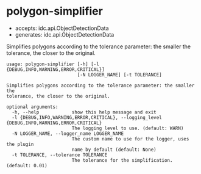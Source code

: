 # polygon-simplifier

* accepts: idc.api.ObjectDetectionData
* generates: idc.api.ObjectDetectionData

Simplifies polygons according to the tolerance parameter: the smaller the tolerance, the closer to the original.

```
usage: polygon-simplifier [-h] [-l {DEBUG,INFO,WARNING,ERROR,CRITICAL}]
                          [-N LOGGER_NAME] [-t TOLERANCE]

Simplifies polygons according to the tolerance parameter: the smaller the
tolerance, the closer to the original.

optional arguments:
  -h, --help            show this help message and exit
  -l {DEBUG,INFO,WARNING,ERROR,CRITICAL}, --logging_level {DEBUG,INFO,WARNING,ERROR,CRITICAL}
                        The logging level to use. (default: WARN)
  -N LOGGER_NAME, --logger_name LOGGER_NAME
                        The custom name to use for the logger, uses the plugin
                        name by default (default: None)
  -t TOLERANCE, --tolerance TOLERANCE
                        The tolerance for the simplification. (default: 0.01)
```
